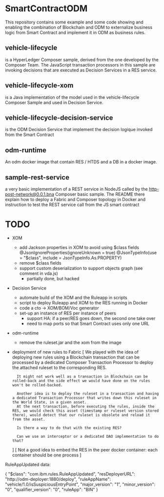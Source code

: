 # SmartContractODM

This repository contains some example and some code showing and enabling the combination of Blockchain and ODM
to externalize business logic from Smart Contract and implement it in ODM as business rules. 

vehicle-lifecycle
-----------------
is a HyperLedger Composer sample, derived from the one developed by the Composer Team. 
The JavaScript transaction processors in this sample are invoking decisions that are executed
as Decision Services in a RES service. 

vehicle-lifecycle-xom
----------------------
is a Java implementation of the model used in the vehicle-lifecycle Composer Sample and used in Decision Service. 

vehicle-lifecycle-decision-service
-----------------------------------
is the ODM Decision Service that implement the decision logique invoked from the Smart Contract

odm-runtime
-------------------
An odm docker image that contain RES / HTDS and a DB in a docker image.

sample-rest-service
-------------------
a very basic implementation of a REST service in NodeJS called by the http-post-network@0.0.1.bna Composer basic sample.
The README there explain how to deploy a Fabric and Composer topology in Docker and instruction to test the REST
service call from the JS smart contract

# TODO
- XOM
    - add Jackson properties in XOM to avoid using $class fields  
    @JsonIgnoreProperties(ignoreUnknown = true)
    @JsonTypeInfo(use = "$class", include = JsonTypeInfo.As.PROPERTY)
    - remove $class fields
    - support custom deserialization to support objects graph (see comment in vda.js) 
        - partially done, but hacked

- Decision Service
    - automate build of the XOM and the Ruleapp in scripts
    - script to deploy Ruleapp and XOM to the RES running in Docker
    - code a cto -> XOM/BOM/Voc generator
    - set-up an instance of RES per instance of peers
        - support HA: if a peer/RES goes down, the second one take over
        - need to map ports so that Smart Contract uses only one URL
- odm-runtime
    - remove the ruleset.jar and the xom from the image
- deployment of new rules to Fabric
    [
        We played with the idea of deploying new rules using a Blockchain transaction that can be processed by a dedicated Composer Transaction Processor to deploy the attached ruleset to the corresponding RES. 

        It might not work well as a transaction in Blockchain can be rolled-back and the side effect we would have done on the rules won't be rolled-backed. 

        Another idea is to deploy the ruleset in a transaction and having a dedicated Transaction Processor that writes down this ruleset in the World State, in a given asset.
        At the next transaction, before executing the rules, inside the RES, we would check this asset (timestamp or ruleset version stored there), would detect that our ruleset is obsolete and reload it from the asset. 

        Is there a way to do that with the existing RES?  

        Can we use an interceptor or a dedicated DAO implementation to do that? 
    ]
    [
        Not a good idea to embed the RES in the peer docker container: each container should be one process
    ]

RuleAppUpdated data: 

{
  "$class": "com.ibm.rules.RuleAppUpdated",
  "resDeployerURL": "http://odm-deployer:1880/deploy",
  "ruleAppName": "vehicle/1.0/isSuspiciousEntryPoint",
  "major_version": "1",
  "minor_version": "0",
  "qualifier_version": "0",
  "ruleApp": "BIN"
}